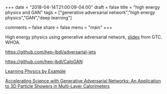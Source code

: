 +++
date = "2018-04-14T21:00:09-04:00"
draft = false
title = "high energy physics and GAN"
tags = ["generative adversarial network","high energy physics","GAN","deep learning"]

comments = false
share = false
menu = "main"
+++

High energy physics using generative adversarial network, [slides](http://on-demand.gputechconf.com/gtc/2017/presentation/s7666-luke-de-oliveira-particle-physics-generative-adversarial-networks.pdf) from GTC. WHOA.

https://github.com/hep-lbdl/adversarial-jets

https://github.com/hep-lbdl/CaloGAN

[Learning Physics by Example](https://arxiv.org/abs/1701.05927)

[Accelerating Science with Generative Adversarial Networks: An Application to 3D Particle Showers in Multi-Layer Calorimeters](https://arxiv.org/abs/1705.02355)

